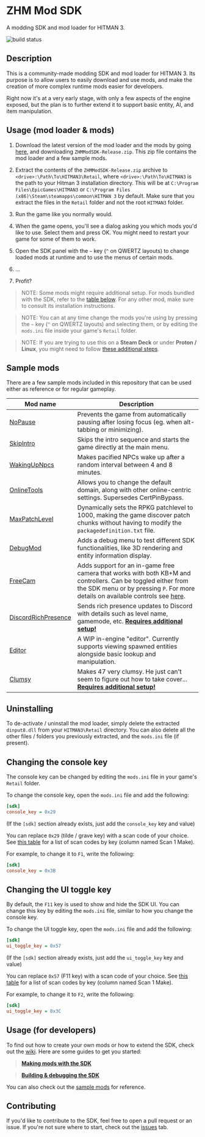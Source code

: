 
# ZHM Mod SDK

A modding SDK and mod loader for HITMAN 3.

![build status](https://github.com/OrfeasZ/ZHMModSDK/workflows/Build/badge.svg)

## Description

This is a community-made modding SDK and mod loader for HITMAN 3. Its purpose is to allow users to easily download and use mods, and make the creation of more complex runtime mods easier for developers.

Right now it's at a very early stage, with only a few aspects of the engine exposed, but the plan is to further extend it to support basic entity, AI, and item manipulation.

## Usage (mod loader & mods)

1. Download the latest version of the mod loader and the mods by going [here](https://github.com/OrfeasZ/ZHMModSDK/releases/latest), and downloading `ZHMModSDK-Release.zip`. This zip file contains the mod loader and a few sample mods.

2. Extract the contents of the `ZHMModSDK-Release.zip` archive to `<drive>:\Path\To\HITMAN3\Retail`, where `<drive>:\Path\To\HITMAN3` is the path to your Hitman 3 installation directory. This will be at `C:\Program Files\EpicGames\HITMAN3` or `C:\Program Files (x86)\Steam\steamapps\common\HITMAN 3` by default. Make sure that you extract the files in the `Retail` folder and not the root `HITMAN3` folder.

3. Run the game like you normally would.

4. When the game opens, you'll see a dialog asking you which mods you'd like to use. Select them and press OK. You might need to restart your game for some of them to work.

5. Open the SDK panel with the `~` key (`^` on QWERTZ layouts) to change loaded mods at runtime and to use the menus of certain mods.

6. ...

7. Profit?

> NOTE: Some mods might require additional setup. For mods bundled with the SDK, refer to the [table below](#sample-mods). For any other mod, make sure to consult its installation instructions.

> NOTE: You can at any time change the mods you're using by pressing the `~` key (`^` on QWERTZ layouts) and selecting them, or by editing the `mods.ini` file inside your game's `Retail` folder.

> NOTE: If you are trying to use this on a **Steam Deck** or under **Proton / Linux**, you might need to follow [these additional steps](/INSTALL-deck.md).

## Sample mods

There are a few sample mods included in this repository that can be used either as reference or for regular gameplay.

| Mod name | Description |
| -------- | ----------- |
| [NoPause](/Mods/NoPause) | Prevents the game from automatically pausing after losing focus (eg. when alt-tabbing or minimizing). |
| [SkipIntro](/Mods/SkipIntro) | Skips the intro sequence and starts the game directly at the main menu. |
| [WakingUpNpcs](/Mods/WakingUpNpcs) | Makes pacified NPCs wake up after a random interval between 4 and 8 minutes. |
| [OnlineTools](/Mods/OnlineTools) | Allows you to change the default domain, along with other online-centric settings. Supersedes CertPinBypass. |
| [MaxPatchLevel](/Mods/MaxPatchLevel) | Dynamically sets the RPKG patchlevel to 1000, making the game discover patch chunks without having to modify the `packagedefinition.txt` file. |
| [DebugMod](/Mods/DebugMod) | Adds a debug menu to test different SDK functionalities, like 3D rendering and entity information display. |
| [FreeCam](/Mods/FreeCam) | Adds support for an in-game free camera that works with both KB+M and controllers. Can be toggled either from the SDK menu or by pressing `P`. For more details on available controls see [here](/Mods/FreeCam). |
| [DiscordRichPresence](/Mods/DiscordRichPresence) | Sends rich presence updates to Discord with details such as level name, gamemode, etc. **[Requires additional setup!](/Mods/DiscordRichPresence)** |
| [Editor](/Mods/Editor) | A WIP in-engine "editor". Currently supports viewing spawned entities alongside basic lookup and manipulation. |
| [Clumsy](/Mods/Clumsy) | Makes 47 very clumsy. He just can't seem to figure out how to take cover... **[Requires additional setup!](/Mods/Clumsy)** |

## Uninstalling

To de-activate / uninstall the mod loader, simply delete the extracted `dinput8.dll` from your `HITMAN3\Retail` directory. You can also 
delete all the other files / folders you previously extracted, and the `mods.ini` file (if present).

## Changing the console key

The console key can be changed by editing the `mods.ini` file in your game's `Retail` folder.

To change the console key, open the `mods.ini` file and add the following:

```ini
[sdk]
console_key = 0x29
```

(If the `[sdk]` section already exists, just add the `console_key` key and value)

You can replace `0x29` (tilde / grave key) with a scan code of your choice. See [this table](https://learn.microsoft.com/en-us/windows/win32/inputdev/about-keyboard-input#scan-codes) for a list of scan codes by key (column named Scan 1 Make).

For example, to change it to `F1`, write the following:

```ini
[sdk]
console_key = 0x3B
```

## Changing the UI toggle key

By default, the `F11` key is used to show and hide the SDK UI. You can change this key by editing the `mods.ini` file, similar to how you change the console key.

To change the UI toggle key, open the `mods.ini` file and add the following:

```ini
[sdk]
ui_toggle_key = 0x57
```

(If the `[sdk]` section already exists, just add the `ui_toggle_key` key and value)

You can replace `0x57` (F11 key) with a scan code of your choice. See [this table](https://learn.microsoft.com/en-us/windows/win32/inputdev/about-keyboard-input#scan-codes) for a list of scan codes by key (column named Scan 1 Make).

For example, to change it to `F2`, write the following:

```ini
[sdk]
ui_toggle_key = 0x3C
```

## Usage (for developers)

To find out how to create your own mods or how to extend the SDK, check out the [wiki](https://github.com/OrfeasZ/ZHMModSDK/wiki). Here are some guides to get you started:

> [**Making mods with the SDK**](https://github.com/OrfeasZ/ZHMModSDK/wiki/Making-mods-with-the-SDK)

> [**Building & debugging the SDK**](https://github.com/OrfeasZ/ZHMModSDK/wiki/Building-&-debugging-the-SDK)

You can also check out the [sample mods](/Mods) for reference.

## Contributing

If you'd like to contribute to the SDK, feel free to open a pull request or an issue. If you're not sure where to start, check out the [issues](https://github.com/OrfeasZ/ZHMModSDK/issues) tab.
